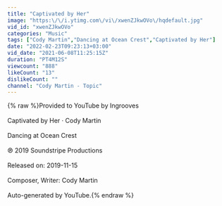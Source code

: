 ```yaml
---
title: "Captivated by Her"
image: "https:\/\/i.ytimg.com\/vi\/xwenZJkwOVo\/hqdefault.jpg"
vid_id: "xwenZJkwOVo"
categories: "Music"
tags: ["Cody Martin","Dancing at Ocean Crest","Captivated by Her"]
date: "2022-02-23T09:23:13+03:00"
vid_date: "2021-06-08T11:25:15Z"
duration: "PT4M12S"
viewcount: "888"
likeCount: "13"
dislikeCount: ""
channel: "Cody Martin - Topic"
---
```

{% raw %}Provided to YouTube by Ingrooves<br /><br />Captivated by Her · Cody Martin<br /><br />Dancing at Ocean Crest<br /><br />℗ 2019 Soundstripe Productions<br /><br />Released on: 2019-11-15<br /><br />Composer, Writer: Cody Martin<br /><br />Auto-generated by YouTube.{% endraw %}
